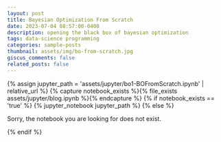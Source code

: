 ```yaml
---
layout: post
title: Bayesian Optimization From Scratch
date: 2023-07-04 08:57:00-0400
description: opening the black box of bayesian optimization
tags: data-science programming
categories: sample-posts
thumbnail: assets/img/bo-from-scratch.jpg
giscus_comments: false
related_posts: false
---
```


{% assign jupyter_path = 'assets/jupyter/bo1-BOFromScratch.ipynb' | relative_url %}
{% capture notebook_exists %}{% file_exists assets/jupyter/blog.ipynb %}{% endcapture %}
{% if notebook_exists == 'true' %}
  {% jupyter_notebook jupyter_path %}
{% else %}
  <p>Sorry, the notebook you are looking for does not exist.</p>
{% endif %}
